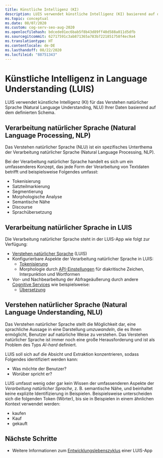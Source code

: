 ```yaml
---
title: Künstliche Intelligenz (KI)
description: LUIS verwendet künstliche Intelligenz (KI) basierend auf dem definierten Schemafür das Sprachverständnis Ihrer Daten.
ms.topic: conceptual
ms.date: 08/07/2020
ms.custom: cog-serv-seo-aug-2020
ms.openlocfilehash: bdcede01ec6bab5f8b43d89ff40d588a011d5dfb
ms.sourcegitcommit: 62717591c3ab871365a783b7221851758f4ec9a4
ms.translationtype: HT
ms.contentlocale: de-DE
ms.lasthandoff: 08/22/2020
ms.locfileid: "88751343"
---
```

# <a name="artificial-intelligence-in-language-understanding-luis"></a>Künstliche Intelligenz in Language Understanding (LUIS)

LUIS verwendet künstliche Intelligenz (KI) für das Verstehen natürlicher Sprache (Natural Language Understanding, NLU) Ihrer Daten basierend auf dem definierten Schema.

## <a name="natural-language-processing-nlp"></a>Verarbeitung natürlicher Sprache (Natural Language Processing, NLP)

Das Verstehen natürlicher Sprache (NLU) ist ein spezifisches Unterthema der Verarbeitung natürlicher Sprache (Natural Language Processing, NLP).

Bei der Verarbeitung natürlicher Sprache handelt es sich um ein umfassenderes Konzept, das jede Form der Verarbeitung von Textdaten betrifft und beispielsweise Folgendes umfasst:

* Tokenisierung
* Satzteilmarkierung
* Segmentierung
* Morphologische Analyse
* Semantische Nähe
* Discourse
* Sprachübersetzung

## <a name="natural-language-processing-in-luis"></a>Verarbeitung natürlicher Sprache in LUIS

Die Verarbeitung natürlicher Sprache steht in der LUIS-App wie folgt zur Verfügung:
* [Verstehen natürlicher Sprache](#natural-language-processing-nlp) (LUIS)
* Konfigurierbare Aspekte der Verarbeitung natürlicher Sprache in LUIS:
    * [Tokenisierung](luis-language-support.md#tokenization)
    * Morphologie durch [API-Einstellungen](luis-reference-application-settings.md) für diakritische Zeichen, Interpunktion und Wortformen
* Vor- und Nachbearbeitung der Abfrageäußerung durch andere [Cognitive Services](../Welcome.md) wie beispielsweise:
    * [Übersetzung](../translator/translator-info-overview.md)

## <a name="natural-language-understanding-nlu"></a>Verstehen natürlicher Sprache (Natural Language Understanding, NLU)

Das Verstehen natürlicher Sprache stellt die Möglichkeit dar, eine sprachliche Aussage in eine Darstellung _umzuwandeln_, die es Ihnen ermöglicht, Benutzer auf natürliche Weise zu verstehen. Das Verstehen natürlicher Sprache ist immer noch eine große Herausforderung und ist als Problem des Typs _AI-hard_ definiert.

LUIS soll sich auf die Absicht und Extraktion konzentrieren, sodass Folgendes identifiziert werden kann:
* Was möchte der Benutzer?
* Worüber spricht er?

LUIS umfasst wenig oder gar kein Wissen der umfassenderen Aspekte der _Verarbeitung natürlicher Sprache_, z. B. semantische Nähe, und beinhaltet keine explizite Identifizierung in Beispielen. Beispielsweise unterscheiden sich die folgenden Token (Wörter), bis sie in Beispielen in einem ähnlichen Kontext verwendet werden:

* kaufen
* Kauf
* gekauft

## <a name="next-steps"></a>Nächste Schritte

* Weitere Informationen zum [Entwicklungslebenszyklus](luis-concept-app-iteration.md) einer LUIS-App